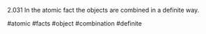 2.031 In the atomic fact the objects are combined in a definite way.

#atomic #facts #object #combination #definite 